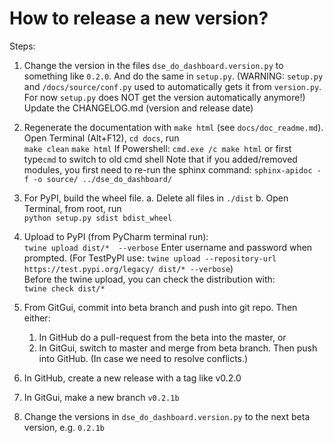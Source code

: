 # How to release a new version?

Steps:
1. Change the version in the files `dse_do_dashboard.version.py` to something like `0.2.0`.
And do the same in `setup.py`.
(WARNING: `setup.py` and `/docs/source/conf.py` used to automatically gets it from `version.py`.
For now `setup.py` does NOT get the version automatically anymore!)
Update the CHANGELOG.md (version and release date)

2. Regenerate the documentation with `make html` (see `docs/doc_readme.md`). 
Open Terminal (Alt+F12), `cd docs`, run <br>
`make clean`
`make html`
If Powershell:
`cmd.exe /c make html`
or first type`cmd` to switch to old cmd shell
Note that if you added/removed modules, you first need to re-run the sphinx command:
`sphinx-apidoc -f -o source/ ../dse_do_dashboard/`

3. For PyPI, build the wheel file.
   a. Delete all files in `./dist`
   b. Open Terminal, from root, run <br>
   `python setup.py sdist bdist_wheel`

4. Upload to PyPI (from PyCharm terminal run):<br>
`twine upload dist/*  --verbose`
Enter username and password when prompted.
(For TestPyPI use: `twine upload --repository-url https://test.pypi.org/legacy/ dist/* --verbose`)<br>
Before the twine upload, you can check the distribution with:<br>
`twine check dist/*`

5. From GitGui, commit into beta branch and push into git repo.
Then either:
    1. In GitHub do a pull-request from the beta into the master, or
    2. In GitGui, switch to master and merge from beta branch. Then push into GitHub. (In case we need to resolve conflicts.)

6. In GitHub, create a new release with a tag like v0.2.0

7. In GitGui, make a new branch `v0.2.1b`

8. Change the versions in `dse_do_dashboard.version.py` to the next beta version, e.g. `0.2.1b`

